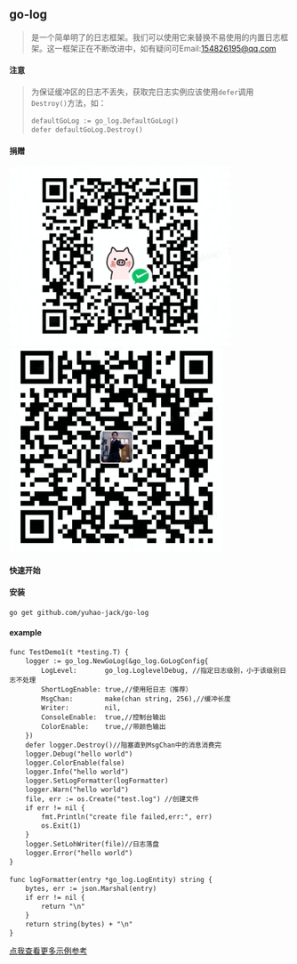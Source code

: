 ## go-log

> 是一个简单明了的日志框架。我们可以使用它来替换不易使用的内置日志框架。这一框架正在不断改进中，如有疑问可Email:154826195@qq.com

#### 注意

> 为保证缓冲区的日志不丢失，获取完日志实例应该使用`defer`调用`Destroy()`方法，如：
>
> ```
> defaultGoLog := go_log.DefaultGoLog()
> defer defaultGoLog.Destroy()
> ```

#### 捐赠

![扫我微信](./pay01.jpeg) ![扫我支付宝](./pay02.jpeg)

#### 快速开始


#### 安装

```
go get github.com/yuhao-jack/go-log
```

#### example

```
func TestDemo1(t *testing.T) {
	logger := go_log.NewGoLog(&go_log.GoLogConfig{
		LogLevel:       go_log.LoglevelDebug, //指定日志级别，小于该级别日志不处理
		ShortLogEnable: true,//使用短日志（推荐）
		MsgChan:        make(chan string, 256),//缓冲长度
		Writer:         nil,
		ConsoleEnable:  true,//控制台输出
		ColorEnable:    true,//带颜色输出
	})
	defer logger.Destroy()//阻塞直到MsgChan中的消息消费完
	logger.Debug("hello world")
	logger.ColorEnable(false)
	logger.Info("hello world")
	logger.SetLogFormatter(logFormatter)
	logger.Warn("hello world")
	file, err := os.Create("test.log") //创建文件
	if err != nil {
		fmt.Println("create file failed,err:", err)
		os.Exit(1)
	}
	logger.SetLohWriter(file)//日志落盘
	logger.Error("hello world")
}

func logFormatter(entry *go_log.LogEntity) string {
	bytes, err := json.Marshal(entry)
	if err != nil {
		return "\n"
	}
	return string(bytes) + "\n"
}

```

[点我查看更多示例参考](./test/demo_test.go)


